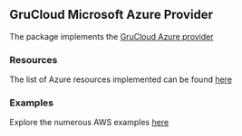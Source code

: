 ## GruCloud Microsoft Azure Provider

The package implements the [GruCloud Azure provider](https://www.npmjs.com/package/@grucloud/provider-azure)

### Resources

The list of Azure resources implemented can be found [here](https://grucloud.com/docs/docs/azure/ResourcesList)

### Examples

Explore the numerous AWS examples [here](https://github.com/grucloud/grucloud/tree/main/examples/azure)
